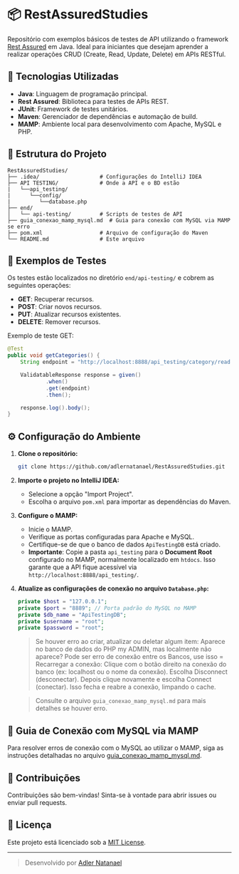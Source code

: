 
# 📦 RestAssuredStudies

Repositório com exemplos básicos de testes de API utilizando o framework [Rest Assured](https://rest-assured.io/) em Java. Ideal para iniciantes que desejam aprender a realizar operações CRUD (Create, Read, Update, Delete) em APIs RESTful.

## 🚀 Tecnologias Utilizadas

- **Java**: Linguagem de programação principal.
- **Rest Assured**: Biblioteca para testes de APIs REST.
- **JUnit**: Framework de testes unitários.
- **Maven**: Gerenciador de dependências e automação de build.
- **MAMP**: Ambiente local para desenvolvimento com Apache, MySQL e PHP.

## 📁 Estrutura do Projeto

```
RestAssuredStudies/
├── .idea/                   # Configurações do IntelliJ IDEA
├── API TESTING/             # Onde a API e o BD estão
|   └──api_testing/
|      └──config/
|         └──database.php                     
├── end/
│   └── api-testing/         # Scripts de testes de API
├── guia_conexao_mamp_mysql.md  # Guia para conexão com MySQL via MAMP se erro
├── pom.xml                  # Arquivo de configuração do Maven
└── README.md                # Este arquivo
```

## 🧪 Exemplos de Testes

Os testes estão localizados no diretório `end/api-testing/` e cobrem as seguintes operações:

- **GET**: Recuperar recursos.
- **POST**: Criar novos recursos.
- **PUT**: Atualizar recursos existentes.
- **DELETE**: Remover recursos.

Exemplo de teste GET:

```java
@Test
public void getCategories() {
    String endpoint = "http://localhost:8888/api_testing/category/read.php";

    ValidatableResponse response = given()
            .when()
            .get(endpoint)
            .then();

    response.log().body();
}
```

## ⚙️ Configuração do Ambiente

1. **Clone o repositório:**

   ```bash
   git clone https://github.com/adlernatanael/RestAssuredStudies.git
   ```

2. **Importe o projeto no IntelliJ IDEA:**

   - Selecione a opção "Import Project".
   - Escolha o arquivo `pom.xml` para importar as dependências do Maven.

3. **Configure o MAMP:**

   - Inicie o MAMP.
   - Verifique as portas configuradas para Apache e MySQL.
   - Certifique-se de que o banco de dados `ApiTestingDB` está criado.
   - **Importante**: Copie a pasta `api_testing` para o **Document Root** configurado no MAMP, normalmente localizado em `htdocs`. Isso garante que a API fique acessível via `http://localhost:8888/api_testing/`.

4. **Atualize as configurações de conexão no arquivo `Database.php`:**

   ```php
   private $host = "127.0.0.1";
   private $port = "8889"; // Porta padrão do MySQL no MAMP
   private $db_name = "ApiTestingDB";
   private $username = "root";
   private $password = "root";
   ```
   > Se houver erro ao criar, atualizar ou deletar algum item: Aparece no
   > banco de dados do PHP my ADMIN, mas localmente não aparece? Pode ser erro de conexão entre os Bancos, use isso =
   > Recarregar a conexão:
   > Clique com o botão direito na conexão do banco (ex: localhost ou o nome da conexão).
   > Escolha Disconnect (desconectar).
   > Depois clique novamente e escolha Connect (conectar).
   > Isso fecha e reabre a conexão, limpando o cache.

   > Consulte o arquivo `guia_conexao_mamp_mysql.md` para mais detalhes se houver erro.

## 📄 Guia de Conexão com MySQL via MAMP

Para resolver erros de conexão com o MySQL ao utilizar o MAMP, siga as instruções detalhadas no arquivo [guia_conexao_mamp_mysql.md](../guia_conexao_mamp_mysql.md).

## 🤝 Contribuições

Contribuições são bem-vindas! Sinta-se à vontade para abrir issues ou enviar pull requests.

## 📄 Licença

Este projeto está licenciado sob a [MIT License](LICENSE).

---

> Desenvolvido por [Adler Natanael](https://github.com/adlernatanael)
